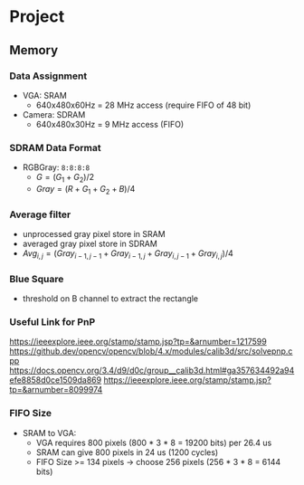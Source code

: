 # Project

## Memory

### Data Assignment

* VGA: SRAM
  * 640x480x60Hz = 28 MHz access (require FIFO of 48 bit)
* Camera: SDRAM
  * 640x480x30Hz = 9 MHz access (FIFO)

### SDRAM Data Format

* RGBGray: `8:8:8:8`
  * $G = (G_1+G_2) / 2$
  * $Gray = (R+G_1+G_2+B) / 4$

### Average filter

* unprocessed gray pixel store in SRAM
* averaged gray pixel store in SDRAM
* $Avg_{i,j} = (Gray_{i-1,j-1} + Gray_{i-1,j} + Gray_{i,j-1} + Gray_{i,j}) / 4$
  
### Blue Square

* threshold on B channel to extract the rectangle

### Useful Link for PnP

https://ieeexplore.ieee.org/stamp/stamp.jsp?tp=&arnumber=1217599
https://github.dev/opencv/opencv/blob/4.x/modules/calib3d/src/solvepnp.cpp
https://docs.opencv.org/3.4/d9/d0c/group__calib3d.html#ga357634492a94efe8858d0ce1509da869
https://ieeexplore.ieee.org/stamp/stamp.jsp?tp=&arnumber=8099974

### FIFO Size

* SRAM to VGA:
  * VGA requires 800 pixels (800 * 3 * 8 = 19200 bits) per 26.4 us
  * SRAM can give 800 pixels in 24 us (1200 cycles)
  * FIFO Size >= 134 pixels -> choose 256 pixels (256 * 3 * 8 = 6144 bits) 

